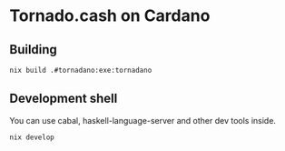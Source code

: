 # Tornado.cash on Cardano

## Building

```sh
nix build .#tornadano:exe:tornadano
```

## Development shell

You can use cabal, haskell-language-server and other dev tools inside.

```sh
nix develop
```
